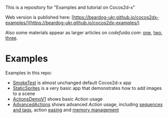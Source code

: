 This is a repository for "Examples and tutorial on Cocos2d-x"

Web version is published here: [https://beardog-ukr.github.io/cocos2dx-examples/](https://beardog-ukr.github.io/cocos2dx-examples/)

Also some materials appear as larger articles on _codefuida.com_: [one](https://codeguida.com/post/2361), [two](https://codeguida.com/post/2358), [three](https://codeguida.com/post/2366).

# Examples

Examples in this repo:
* [SmokeTest](https://github.com/beardog-ukr/cocos2dx-examples/tree/master/examples/SmokeTest) is almost unchanged default Cocos2d-x app
* [StaticSprites](https://github.com/beardog-ukr/cocos2dx-examples/tree/master/examples/StaticSprites) is a very basic app that demonstrates how to add images to a scene
* [ActionsDemoV1](https://github.com/beardog-ukr/cocos2dx-examples/tree/master/examples/ActionsDemoV1) shows basic _Action_ usage
* [AdvancedActions](https://github.com/beardog-ukr/cocos2dx-examples/tree/master/examples/AdvancedActions) shows advanced _Action_ usage, including [sequences and tags](https://github.com/beardog-ukr/cocos2dx-examples/blob/master/examples/AdvancedActions/Classes/ActionsDemoScene.cpp), action [easing](https://github.com/beardog-ukr/cocos2dx-examples/blob/master/examples/AdvancedActions/Classes/EasingDemoScene.cpp) and [memory management](https://github.com/beardog-ukr/cocos2dx-examples/blob/master/examples/AdvancedActions/Classes/MemoryDemoScene.cpp)


